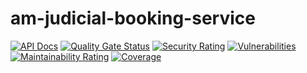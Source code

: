 # am-judicial-booking-service

[![API Docs](https://img.shields.io/badge/API%20Docs-site-e140ad.svg)](https://hmcts.github.io/cnp-api-docs/swagger.html?url=https://hmcts.github.io/cnp-api-docs/specs/am-judicial-booking-service.json)
[![Quality Gate Status](https://sonarcloud.io/api/project_badges/measure?project=tempered%3aam-judicial-booking-service&metric=alert_status)](https://sonarcloud.io/summary/overall?id=tempered%3aam-judicial-booking-service)
[![Security Rating](https://sonarcloud.io/api/project_badges/measure?project=tempered%3aam-judicial-booking-service&metric=security_rating)](https://sonarcloud.io/summary/overall?id=tempered%3aam-judicial-booking-service)
[![Vulnerabilities](https://sonarcloud.io/api/project_badges/measure?project=tempered%3aam-judicial-booking-service&metric=vulnerabilities)](https://sonarcloud.io/summary/overall?id=tempered%3aam-judicial-booking-service)
[![Maintainability Rating](https://sonarcloud.io/api/project_badges/measure?project=tempered%3aam-judicial-booking-service&metric=sqale_rating)](https://sonarcloud.io/summary/overall?id=tempered%3aam-judicial-booking-service)
[![Coverage](https://sonarcloud.io/api/project_badges/measure?project=tempered%3aam-judicial-booking-service&metric=coverage)](https://sonarcloud.io/summary/overall?id=tempered%3aam-judicial-booking-service)

